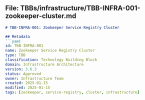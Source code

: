 ## File: TBBs/infrastructure/TBB-INFRA-001-zookeeper-cluster.md

```markdown
# TBB-INFRA-001: Zookeeper Service Registry Cluster

## Metadata
```yaml
id: TBB-INFRA-001
name: Zookeeper Service Registry Cluster
type: TBB
classification: Technology Building Block
domain: Infrastructure Architecture
version: 3.6.3
status: Approved
owner: Infrastructure Team
created: 2025-01-15
modified: 2025-01-15
tags: [zookeeper, service-registry, cluster, infrastructure]
